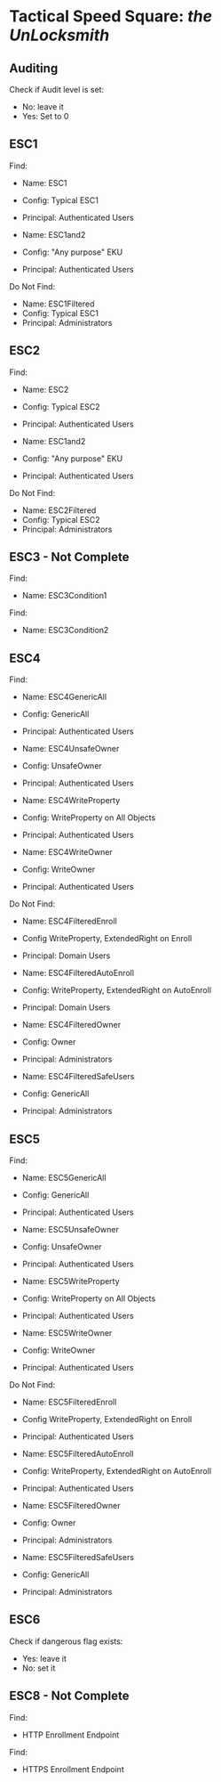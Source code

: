 # Tactical Speed Square: *the UnLocksmith*

## Auditing

Check if Audit level is set:

- No: leave it
- Yes: Set to 0

## ESC1

Find:

- Name: ESC1
- Config: Typical ESC1
- Principal: Authenticated Users

- Name: ESC1and2
- Config: "Any purpose" EKU
- Principal: Authenticated Users

Do Not Find:

- Name: ESC1Filtered
- Config: Typical ESC1
- Principal: Administrators

## ESC2

Find:

- Name: ESC2
- Config: Typical ESC2
- Principal: Authenticated Users

- Name: ESC1and2
- Config: "Any purpose" EKU
- Principal: Authenticated Users

Do Not Find:

- Name: ESC2Filtered
- Config: Typical ESC2
- Principal: Administrators

## ESC3 - Not Complete

Find:

- Name: ESC3Condition1

Find:

- Name: ESC3Condition2

## ESC4

Find:

- Name: ESC4GenericAll
- Config: GenericAll
- Principal: Authenticated Users

- Name: ESC4UnsafeOwner
- Config: UnsafeOwner
- Principal: Authenticated Users

- Name: ESC4WriteProperty
- Config: WriteProperty on All Objects
- Principal: Authenticated Users

- Name: ESC4WriteOwner
- Config: WriteOwner
- Principal: Authenticated Users

Do Not Find:

- Name: ESC4FilteredEnroll
- Config WriteProperty, ExtendedRight on Enroll
- Principal: Domain Users

- Name: ESC4FilteredAutoEnroll
- Config: WriteProperty, ExtendedRight on AutoEnroll
- Principal: Domain Users

- Name: ESC4FilteredOwner
- Config: Owner
- Principal: Administrators

- Name: ESC4FilteredSafeUsers
- Config: GenericAll
- Principal: Administrators

## ESC5

Find:

- Name: ESC5GenericAll
- Config: GenericAll
- Principal: Authenticated Users

- Name: ESC5UnsafeOwner
- Config: UnsafeOwner
- Principal: Authenticated Users

- Name: ESC5WriteProperty
- Config: WriteProperty on All Objects
- Principal: Authenticated Users

- Name: ESC5WriteOwner
- Config: WriteOwner
- Principal: Authenticated Users

Do Not Find:

- Name: ESC5FilteredEnroll
- Config WriteProperty, ExtendedRight on Enroll
- Principal: Authenticated Users

- Name: ESC5FilteredAutoEnroll
- Config: WriteProperty, ExtendedRight on AutoEnroll
- Principal: Authenticated Users

- Name: ESC5FilteredOwner
- Config: Owner
- Principal: Administrators

- Name: ESC5FilteredSafeUsers
- Config: GenericAll
- Principal: Administrators

## ESC6

Check if dangerous flag exists:

- Yes: leave it
- No: set it

## ESC8 - Not Complete

Find:

- HTTP Enrollment Endpoint

Find:

- HTTPS Enrollment Endpoint
